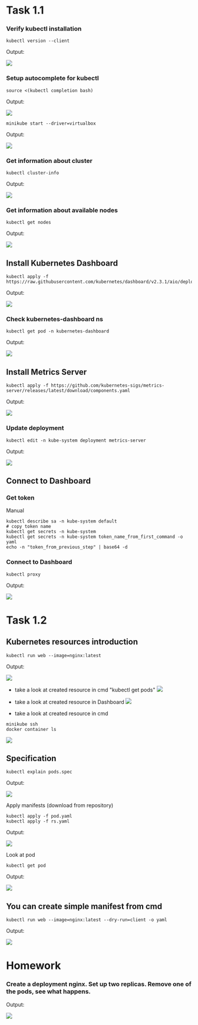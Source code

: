 # Task 1.1

### Verify kubectl installation
```
kubectl version --client
```
   Output:
   
![](img/kubectl_install.png)

### Setup autocomplete for kubectl
```
source <(kubectl completion bash) 
```
   Output:
   
![](img/kubectl_output.png)

```
minikube start --driver=virtualbox
```
   Output:
   
![](img/minikube_vbox.png)

### Get information about cluster
```
kubectl cluster-info
```
   Output: 
   
![](img/minikube_cluster_info.png)

### Get information about available nodes
```
kubectl get nodes
```
   Output:
   
![](img/minikube_nodes.png)

## Install Kubernetes Dashboard
```
kubectl apply -f https://raw.githubusercontent.com/kubernetes/dashboard/v2.3.1/aio/deploy/recommended.yaml
```
   Output:
   
![](img/dashboard.png)

### Check kubernetes-dashboard ns
```
kubectl get pod -n kubernetes-dashboard
```
   Output:
   
![](img/dashboard_pods.png)

## Install Metrics Server
```
kubectl apply -f https://github.com/kubernetes-sigs/metrics-server/releases/latest/download/components.yaml
```
   Output:
   
![](img/metric_server.png)

### Update deployment
```
kubectl edit -n kube-system deployment metrics-server
```
   Output:
   
![](img/metric_server_edit.png)

## Connect to Dashboard

### Get token
   Manual
```
kubectl describe sa -n kube-system default
# copy token name
kubectl get secrets -n kube-system
kubectl get secrets -n kube-system token_name_from_first_command -o yaml
echo -n "token_from_previous_step" | base64 -d
```

### Connect to Dashboard
```
kubectl proxy
```
   Output:
   
![](img/dashboard_in_browser.png)

# Task 1.2
## Kubernetes resources introduction
```
kubectl run web --image=nginx:latest
```
   Output:
   
![](img/run_web.png)

   * take a look at created resource in cmd "kubectl get pods"
![](img/get_pods.png)

   * take a look at created resource in Dashboard
![](img/get_pods_dashboard.png)

  * take a look at created resource in cmd
```
minikube ssh
docker container ls
```
![](img/container_ls.png)

## Specification
```
kubectl explain pods.spec
```
   Output:
   
![](img/specification.png)

   Apply manifests (download from repository)
```
kubectl apply -f pod.yaml
kubectl apply -f rs.yaml
```
   Output:
   
![](img/kubectl_apply.png)

   Look at pod
```
kubectl get pod
```
   Output:
   
![](img/pod_and_rs.png)

## You can create simple manifest from cmd
```
kubectl run web --image=nginx:latest --dry-run=client -o yaml
```
   Output:
   
![](img/manifest_from_cmd.png)

# Homework
### Create a deployment nginx. Set up two replicas. Remove one of the pods, see what happens.
   Output:
   
![](img/hw_fin.png)
